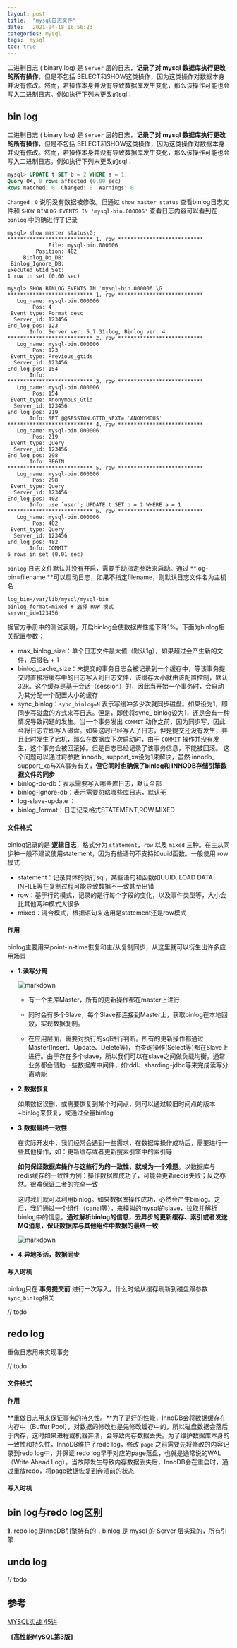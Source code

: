 ```yaml
---
layout: post
title:  "mysql日志文件"
date:   2021-04-18 16:56:23
categories: mysql
tags:  mysql
toc: true
---
```


二进制日志 ( binary log) 是 `Server` 层的日志，**记录了对 mysql 数据库执行更改的所有操作**，但是不包括 SELECT和SHOW这类操作，因为这类操作对数据本身并没有修改。然而，若操作本身并没有导致数据库发生变化，那么该操作可能也会写入二进制日志。例如执行下列未更改的sql：

<!-- more -->

## bin log

二进制日志 ( binary log) 是 `Server` 层的日志，**记录了对 mysql 数据库执行更改的所有操作**，但是不包括 SELECT和SHOW这类操作，因为这类操作对数据本身并没有修改。然而，若操作本身并没有导致数据库发生变化，那么该操作可能也会写入二进制日志。例如执行下列未更改的sql：



```sql
mysql> UPDATE t SET b = 2 WHERE a = 1;
Query OK, 0 rows affected (0.00 sec)
Rows matched: 0  Changed: 0  Warnings: 0
```



`Changed：0` 说明没有数据被修改。但通过 `show master status` 查看binlog日志文件和 `SHOW BINLOG EVENTS IN 'mysql-bin.000006'` 查看日志内容可以看到在 `binlog` 中的确进行了记录



```shell
mysql> show master status\G;
*************************** 1. row ***************************
             File: mysql-bin.000006
         Position: 482
     Binlog_Do_DB: 
 Binlog_Ignore_DB: 
Executed_Gtid_Set: 
1 row in set (0.00 sec)

mysql> SHOW BINLOG EVENTS IN 'mysql-bin.000006'\G
*************************** 1. row ***************************
   Log_name: mysql-bin.000006
        Pos: 4
 Event_type: Format_desc
  Server_id: 123456
End_log_pos: 123
       Info: Server ver: 5.7.31-log, Binlog ver: 4
*************************** 2. row ***************************
   Log_name: mysql-bin.000006
        Pos: 123
 Event_type: Previous_gtids
  Server_id: 123456
End_log_pos: 154
       Info: 
*************************** 3. row ***************************
   Log_name: mysql-bin.000006
        Pos: 154
 Event_type: Anonymous_Gtid
  Server_id: 123456
End_log_pos: 219
       Info: SET @@SESSION.GTID_NEXT= 'ANONYMOUS'
*************************** 4. row ***************************
   Log_name: mysql-bin.000006
        Pos: 219
 Event_type: Query
  Server_id: 123456
End_log_pos: 298
       Info: BEGIN
*************************** 5. row ***************************
   Log_name: mysql-bin.000006
        Pos: 298
 Event_type: Query
  Server_id: 123456
End_log_pos: 402
       Info: use `user`; UPDATE t SET b = 2 WHERE a = 1
*************************** 6. row ***************************
   Log_name: mysql-bin.000006
        Pos: 402
 Event_type: Query
  Server_id: 123456
End_log_pos: 482
       Info: COMMIT
6 rows in set (0.01 sec)
```



`binlog` 日志文件默认并没有开启，需要手动指定参数来启动。通过 **log-bin=filename **可以启动日志，如果不指定filename，则默认日志文件名为主机名

```shell
log_bin=/var/lib/mysql/mysql-bin
binlog_format=mixed # 选择 ROW 模式
server_id=123456 
```



据官方手册中的测试表明，开启binlog会使数据库性能下降1%。下面为binlog相关配置参数：

-  max_binlog_size：单个日志文件最大值（默认1g），如果超过会产生新的文件，后缀名 + 1
- binlog_cache_size：未提交的事务日志会被记录到一个缓存中，等该事务提交时直接将缓存中的日志写入到日志文件，该缓存大小就由该配置控制，默认32k。这个缓存是基于会话（session）的，因此当开始一个事务时，会自动为其分配一个配置大小的缓存
- sync_binlog：`sync_binlog=N` 表示写缓冲多少次就同步磁盘。如果设为1，即同步写磁盘的方式来写日志。但是，即使将sync_ binlog设为1，还是会有一种情况导致问题的发生。当一个事务发出 `COMMIT` 动作之前，因为同步写，因此会将日志立即写人磁盘。如果这时已经写人了日志，但是提交还没有发生，并且此时发生了宕机，那么在数据库下次启动时，由于 `COMMIT` 操作并没有发生，这个事务会被回滚掉。但是日志已经记录了该事务信息，不能被回滚。 这个问题可以通过将参数 innodb_ support_xa设为1来解决，虽然 innodb_ support_xa与XA事务有关，**但它同时也确保了binlog和 INNODB存储引擎数据文件的同步**
- binlog-do-db：表示需要写入哪些库日志，默认全部
- binlog-ignore-db：表示需要忽略哪些库日志，默认无
- log-slave-update ：
- binlog_format：日志记录格式STATEMENT,ROW,MIXED



#### **文件格式**

binlog记录的是 **逻辑日志**，格式分为 `statement`，`row` 以及 `mixed` 三种。在主从同步种一般不建议使用statement，因为有些语句不支持如uuid函数。一般使用 row 模式

- statement：记录具体的执行sql，某些语句和函数如UUID, LOAD DATA INFILE等在复制过程可能导致数据不一致甚至出错
- row：基于行的模式，记录的是行每个字段的变化，以及事件类型等，大小会比其他两种模式大很多
- mixed：混合模式，根据语句来选用是statement还是row模式



#### **作用**

binlog主要用来point-in-time恢复和主/从复制同步，从这里就可以衍生出许多应用场景

- **1.读写分离**

  ![markdown](https://ddmcc-1255635056.file.myqcloud.com/50f38b45-d325-4378-84b0-ffc5c386720a.png)

  - 有一个主库Master，所有的更新操作都在master上进行

  - 同时会有多个Slave，每个Slave都连接到Master上，获取binlog在本地回放，实现数据复制。

  - 在应用层面，需要对执行的sql进行判断。所有的更新操作都通过Master(Insert、Update、Delete等)，而查询操作(Select等)都在Slave上进行。由于存在多个slave，所以我们可以在slave之间做负载均衡。通常业务都会借助一些数据库中间件，如tddl、sharding-jdbc等来完成读写分离功能

    

- **2.数据恢复**

  如果数据误删，或需要恢复到某个时间点，则可以通过较旧时间点的版本+binlog来恢复，或通过全量binlog

  

- **3.数据最终一致性**

  在实际开发中，我们经常会遇到一些需求，在数据库操作成功后，需要进行一些其他操作，如：更新缓存或者更新搜索引擎中的索引等

  **如何保证数据库操作与这些行为的一致性，就成为一个难题**。以数据库与redis缓存的一致性为例：操作数据库成功了，可能会更新redis失败；反之亦然。很难保证二者的完全一致

  这时我们就可以利用binlog。如果数据库操作成功，必然会产生binlog。之后，我们通过一个组件（canal等），来模拟的mysql的slave，拉取并解析binlog中的信息。**通过解析binlog的信息，去异步的更新缓存、索引或者发送MQ消息，保证数据库与其他组件中数据的最终一致**

  ![markdown](https://ddmcc-1255635056.file.myqcloud.com/7ee0475d-a45c-42c2-89dd-d63f0df66b1a.png)

- **4.异地多活，数据同步**

  

#### **写入时机**

binlog只在 **事务提交前** 进行一次写入。什么时候从缓存刷新到磁盘跟参数`sync_binlog`相关


// todo



## **redo log**

重做日志用来实现事务

// todo

#### **文件格式**





#### **作用**

**重做日志用来保证事务的持久性。**为了更好的性能，InnoDB会将数据缓存在内存中（Buffer Pool），对数据的修改也是先修改缓存中的，所以磁盘数据会落后于内存，这时如果进程或机器奔溃，会导致内存数据丢失。为了维护数据库本身的一致性和持久性，InnoDB维护了redo log，修改 `page` 之前需要先将修改的内容记录到redo log中，并保证 redo log早于对应的page落盘，也就是通常说的WAL（Write Ahead Log）。当故障发生导致内存数据丢失后，InnoDB会在重启时，通过重放redo，将page数据恢复到奔溃前的状态



#### 写入时机





## bin log与redo log区别

**1.** redo log是InnoDB引擎特有的；binlog 是 mysql 的 Server 层实现的，所有引擎



## undo log


// todo




## **参考**

[MYSQL实战 45讲](https://time.geekbang.org/column/article/68319) 

**《高性能MySQL第3版》**

